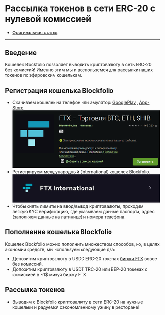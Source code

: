 # Рассылка токенов в сети ERC-20 с нулевой комиссией
- [Оригинальная статья](https://telegra.ph/ERC20-za-0-perevody-11-21).
---

## Введение
Кошелек Blockfolio позволяет выводить криптовалюту в сеть ERC-20 без комиссий! Именно этим мы и воспольземся для рассылки наших токенов по эфировским кошелькам.

## Регистрация кошелька Blockfolio
- Скачиваем кошелек на телефон или эмулятор: [GooglePlay](https://play.google.com/store/apps/details?id=com.blockfolio.blockfolio) , [App-Store](https://apps.apple.com/ru/app/ftx-%D1%80%D0%B0%D0%BD%D0%B5%D0%B5-blockfolio/id1095564685)
![Как выглядит приложени в Google Play](_attachments/4cdbed3a8195f6b9bc3f36c37a3eeae7.png)
- Регистрируем международный (International) кошелек Blockfolio.
![](_attachments/22f6804656b062cf5694f24b6e06b66a.png)
- Чтобы снять лимиты на ввод/вывод криптовалюты, проходим легкую KYC верификацию, где указываем данные паспорта, адрес (заполняем данные на латинице) и номера телефона.

## Пополнение кошелька Blockfolio
Кошелек Blockfolio можно пополнить множеством способов, но, в целях экономии средств, мы используем следующие два:
- Депозитим криптовалюту в USDC ERC-20 токенах [биржи FTX](https://ftx.com/ru) вовсе без комиссий.
- Допозитим криптовалюту в USDT TRC-20 или BEP-20 токенах c комиссией в ~1$ минуя биржу FTX

## Рассылка токенов
- Выводим с Blockfolio криптовалюту в сети ERC-20 на нужные кошельки и радуемся сэкономленному ужину в ресторане!